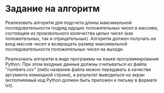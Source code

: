 # Задание на алгоритм
Реализовать алгоритм для подсчета длины максимальной последовательности подряд идущих положительных чисел в массиве,
состоящем из произвольного количества целых чисел (как положительных, так и отрицательных). 
Алгоритм должен получать на вход массив чисел и возвращать размер максимальной последовательности положительных чисел на выходе.


Реализовать алгоритм в виде программы на языке программирования Python. При этом входные данные должны считываться из файла "numbers.csv" (либо название файла можно передавать в качестве аргумента командной строки), а результат выводиться на экран (исполняемый код Python должен быть приложен к письму в формате txt). 
